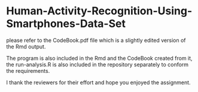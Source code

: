 # Human-Activity-Recognition-Using-Smartphones-Data-Set
please refer to the CodeBook.pdf file which is a slightly edited version of the Rmd output.

The program is also included in the Rmd and the CodeBook created from it, the run-analysis.R is also included in the repository separately to conform the requirements.

I thank the reviewers for their effort and hope you enjoyed the assignment.
